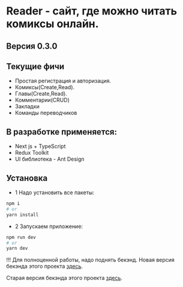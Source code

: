 # Reader - сайт, где можно читать комиксы онлайн.

## Версия 0.3.0

## Текущие фичи

- Простая регистрация и авторизация.
- Комиксы(Create,Read).
- Главы(Create,Read).
- Комментарии(CRUD)
- Закладки
- Команды переводчиков

## В разработке применяется:

- Next js + TypeScript
- Redux Toolkit
- UI библиотека - Ant Design

## Установка

- 1 Надо установить все пакеты:

```bash
npm i
# or
yarn install
```

- 2 Запускаем приложение:

```bash
npm run dev
# or
yarn dev
```

!!! Для полноценной работы, надо поднять бекэнд.
Новая версия бекэнда этого проекта [здесь](https://github.com/pavel-developer2001/reader-backend-nest).

Старая версия бекэнда этого проекта [здесь](https://github.com/pavel-developer2001/reader-backend).
